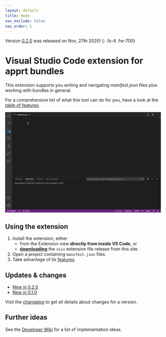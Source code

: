 ```yaml
---
layout: default
title: Home
nav_exclude: false
nav_order: 1
---
```


Version [0.2.0](updates/v0.2.0.html) was released on Nov, 27th 2020!
{: .fs-4 .fw-700}

# Visual Studio Code extension for apprt bundles

This extension supports you writing and navigating *manifest.json* files plus working with bundles in general.

For a comprehensive list of what this tool can do for you, have a look at the [table of features](features/manifest-editing.html). 

![Features Demo](images/demo.gif)

## Using the extension

1. Install the extension, either 
   * from the Extension view **directly from inside VS Code**, or
   * [**downloading**](https://github.com/ctjdr/vscode-apprt-bundles/releases) the `vsix` extension file release from this site.
2. Open a project containing `manifest.json` files.
3. Take advantage of its [features](../features/manifest-editing.html).
## Updates & changes

 
* [New in 0.2.0](updates/v0.2.0.html)
* [New in 0.1.0](updates/v0.1.0.html)

Visit the [changelog](updates/CHANGELOG.html) to get all details about changes for a version. 


## Further ideas

See the [Developer Wiki](https://github.com/ctjdr/vscode-apprt-bundles/wiki/Implementation-Ideas) for a list of implementation ideas.

